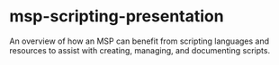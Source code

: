 # msp-scripting-presentation
An overview of how an MSP can benefit from scripting languages and resources to assist with creating, managing, and documenting scripts.
